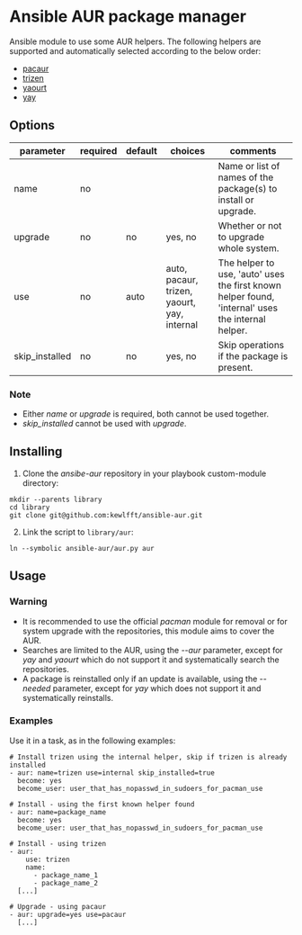 # Ansible AUR package manager
Ansible module to use some AUR helpers. The following helpers are supported and automatically selected according to the below order:
- [pacaur](https://github.com/rmarquis/pacaur)
- [trizen](https://github.com/trizen/trizen)
- [yaourt](https://github.com/archlinuxfr/yaourt)
- [yay](https://github.com/Jguer/yay)

## Options
|parameter      |required |default |choices                                      |comments|
|---            |---      |---     |---                                          |---|
|name           |no       |        |                                             |Name or list of names of the package(s) to install or upgrade.|
|upgrade        |no       |no      |yes, no                                      |Whether or not to upgrade whole system.|
|use            |no       |auto    |auto, pacaur, trizen, yaourt, yay, internal  |The helper to use, 'auto' uses the first known helper found, 'internal' uses the internal helper.|
|skip_installed |no       |no      |yes, no                                      |Skip operations if the package is present.|

### Note
* Either *name* or *upgrade* is required, both cannot be used together.
* *skip_installed* cannot be used with *upgrade*.

## Installing
1. Clone the *ansibe-aur* repository in your playbook custom-module directory:
```
mkdir --parents library
cd library
git clone git@github.com:kewlfft/ansible-aur.git
```

2. Link the script to `library/aur`:
```
ln --symbolic ansible-aur/aur.py aur
```

## Usage
### Warning
* It is recommended to use the official *pacman* module for removal or for system upgrade with the repositories, this module aims to cover the AUR.
* Searches are limited to the AUR, using the *--aur* parameter, except for *yay* and *yaourt* which do not support it and systematically search the repositories.
* A package is reinstalled only if an update is available, using the *--needed* parameter, except for *yay* which does not support it and systematically reinstalls.

### Examples
Use it in a task, as in the following examples:
```
# Install trizen using the internal helper, skip if trizen is already installed
- aur: name=trizen use=internal skip_installed=true
  become: yes
  become_user: user_that_has_nopasswd_in_sudoers_for_pacman_use

# Install - using the first known helper found
- aur: name=package_name
  become: yes
  become_user: user_that_has_nopasswd_in_sudoers_for_pacman_use

# Install - using trizen
- aur:
    use: trizen
    name:
      - package_name_1
      - package_name_2 
  [...]

# Upgrade - using pacaur
- aur: upgrade=yes use=pacaur
  [...]
```
